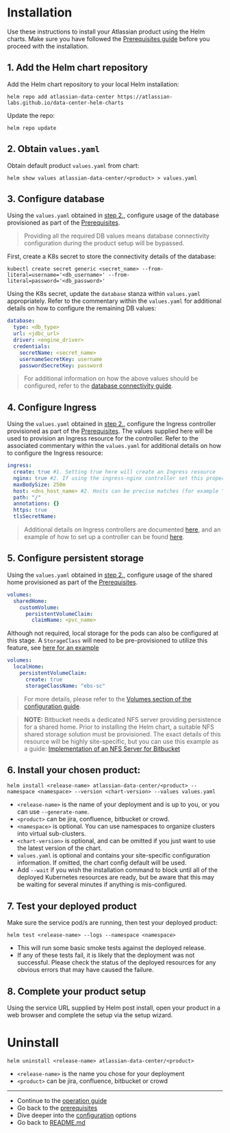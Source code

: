 # Installation 

Use these instructions to install your Atlassian product using the Helm charts. Make sure you have followed the [Prerequisites guide](PREREQUISITES.md) before you proceed with the installation.

## 1. Add the Helm chart repository

Add the Helm chart repository to your local Helm installation:

```shell
helm repo add atlassian-data-center https://atlassian-labs.github.io/data-center-helm-charts
```
Update the repo:
```shell:
helm repo update
```

## 2. Obtain `values.yaml`

Obtain default product `values.yaml` from chart:
```shell
helm show values atlassian-data-center/<product> > values.yaml
```

## 3. Configure database
Using the `values.yaml` obtained in [step 2.](#Obtain-values.yaml), configure usage of the database provisioned as part of the [Prerequisites](PREREQUISITES.md). 

> Providing all the required DB values means database connectivity configuration during the product setup will be bypassed.

First, create a K8s secret to store the connectivity details of the database:
```shell
kubectl create secret generic <secret_name> --from-literal=username='<db_username>' --from-literal=password='<db_password>'
``` 

Using the K8s secret, update the `database` stanza within `values.yaml` appropriately. Refer to the commentary within the `values.yaml` for additional details on how to configure the remaining DB values:
```yaml
database:
  type: <db_type>
  url: <jdbc_url>
  driver: <engine_driver>
  credentials:
    secretName: <secret_name>
    usernameSecretKey: username
    passwordSecretKey: password
```
> For additional information on how the above values should be configured, refer to the [database connectivity guide](CONFIGURATION.md#Database-connectivity).
    
## 4. Configure Ingress
Using the `values.yaml` obtained in [step 2.](#Obtain-values.yaml), configure the Ingress controller provisioned as part of the [Prerequisites](PREREQUISITES.md). The values supplied here will be used to provision an Ingress resource for the controller. Refer to the associated commentary within the `values.yaml` for additional details on how to configure the Ingress resource:

```yaml
ingress:
  create: true #1. Setting true here will create an Ingress resource
  nginx: true #2. If using the ingress-nginx controller set this property to true
  maxBodySize: 250m
  host: <dns_host_name> #2. Hosts can be precise matches (for example “foo.bar.com”) or a wildcard (for example “*.foo.com”).
  path: "/"
  annotations: {}
  https: true
  tlsSecretName:
```
> Additional details on Ingress controllers are documented [here](CONFIGURATION.md#Ingress), and an example of how to set up a controller can be found [here](examples/ingress/CONTROLLERS.md).
    
## 5. Configure persistent storage
Using the `values.yaml` obtained in [step 2.](#Obtain-values.yaml), configure usage of the shared home provisioned as part of the [Prerequisites](PREREQUISITES.md).

```yaml
volumes:
  sharedHome:
    customVolume:
      persistentVolumeClaim:
        claimName: <pvc_name>
```

Although not required, local storage for the pods can also be configured at this stage. A `StorageClass` will need to be pre-provisioned to utilize this feature, see [here for an example](examples/storage/aws/LOCAL_STORAGE.md)

```yaml
volumes:
  localHome:
    persistentVolumeClaim:
      create: true
      storageClassName: "ebs-sc"
```

> For more details, please refer to the [Volumes section of the configuration guide](CONFIGURATION.md#Volumes).
    
> **NOTE:** Bitbucket needs a dedicated NFS server providing persistence for a shared home. Prior to installing the Helm chart, a suitable NFS shared storage solution must be provisioned. The exact details of this resource will be highly site-specific, but you can use this example as a guide: [Implementation of an NFS Server for Bitbucket](examples/storage/nfs/NFS.md)
    
## 6. Install your chosen product: 

```shell
helm install <release-name> atlassian-data-center/<product> --namespace <namespace> --version <chart-version> --values values.yaml
```

* `<release-name>` is the name of your deployment and is up to you, or you can use `--generate-name`.
* `<product>` can be jira, confluence, bitbucket or crowd.
* `<namespace>` is optional. You can use namespaces to organize clusters into virtual sub-clusters.
* `<chart-version>` is optional, and can be omitted if you just want to use the latest version of the chart.
* `values.yaml` is optional and contains your site-specific configuration information. If omitted, the chart config default will be used.
* Add `--wait` if you wish the installation command to block until all of the deployed Kubernetes resources are ready, but be aware that this may be waiting for several minutes if anything is mis-configured.

## 7. Test your deployed product 

Make sure the service pod/s are running, then test your deployed product:

```shell
helm test <release-name> --logs --namespace <namespace>
```

* This will run some basic smoke tests against the deployed release.
* If any of these tests fail, it is likely that the deployment was not successful. Please check the status of the deployed resources for any obvious errors that may have caused the failure.

## 8. Complete your product setup 

Using the service URL supplied by Helm post install, open your product in a web browser and complete the setup via the setup wizard. 

# Uninstall  
```shell
helm uninstall <release-name> atlassian-data-center/<product>
```

* `<release-name>` is the name you chose for your deployment
* `<product>` can be jira, confluence, bitbucket or crowd

***

* Continue to the [operation guide](OPERATION.md)
* Go back to the [prerequisites](PREREQUISITES.md) 
* Dive deeper into the [configuration](CONFIGURATION.md) options 
* Go back to [README.md](../README.md)